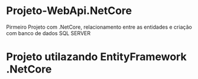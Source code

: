 # Projeto-WebApi.NetCore
Pirmeiro Projeto com .NetCore, relacionamento entre as entidades e criação com banco de dados SQL SERVER

<h1>Projeto utilazando  EntityFramework .NetCore </h1>
